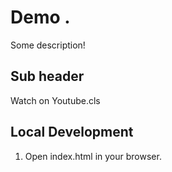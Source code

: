 # Demo .


Some description!


## Sub header

Watch on Youtube.cls

## Local Development

1. Open index.html in your browser. 

